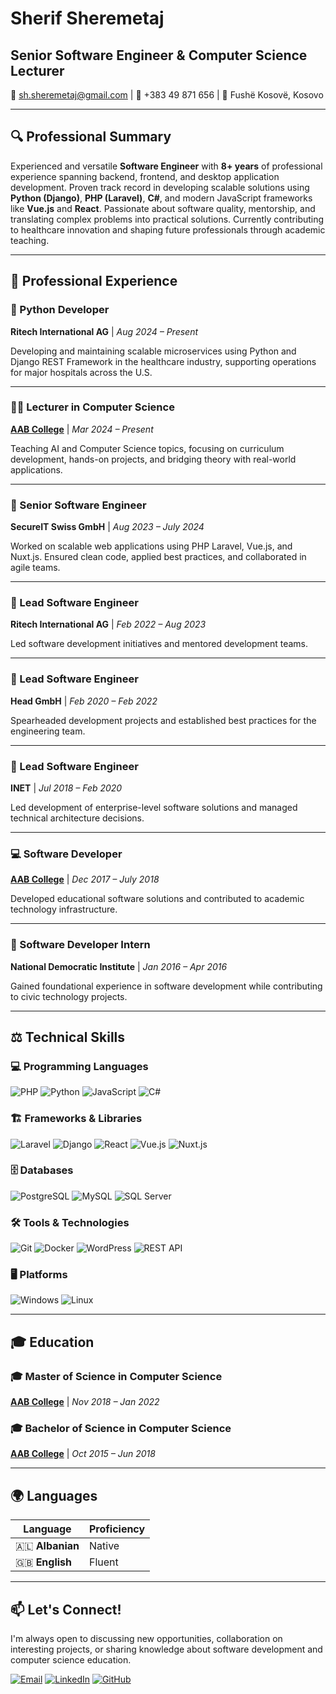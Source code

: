 # Sherif Sheremetaj
## Senior Software Engineer & Computer Science Lecturer

📧 [sh.sheremetaj@gmail.com](mailto:sh.sheremetaj@gmail.com) | 📱 +383 49 871 656 | 📍 Fushë Kosovë, Kosovo

---

## 🔍 Professional Summary

Experienced and versatile **Software Engineer** with **8+ years** of professional experience spanning backend, frontend, and desktop application development. Proven track record in developing scalable solutions using **Python (Django)**, **PHP (Laravel)**, **C#**, and modern JavaScript frameworks like **Vue.js** and **React**. Passionate about software quality, mentorship, and translating complex problems into practical solutions. Currently contributing to healthcare innovation and shaping future professionals through academic teaching.

---

## 💼 Professional Experience

### 🐍 Python Developer
**Ritech International AG** | *Aug 2024 – Present*

Developing and maintaining scalable microservices using Python and Django REST Framework in the healthcare industry, supporting operations for major hospitals across the U.S.

---

### 👨‍🏫 Lecturer in Computer Science  
**[AAB College](https://aab-edu.net/)** | *Mar 2024 – Present*

Teaching AI and Computer Science topics, focusing on curriculum development, hands-on projects, and bridging theory with real-world applications.

---

### 🚀 Senior Software Engineer
**SecureIT Swiss GmbH** | *Aug 2023 – July 2024*

Worked on scalable web applications using PHP Laravel, Vue.js, and Nuxt.js. Ensured clean code, applied best practices, and collaborated in agile teams.

---

### 🔧 Lead Software Engineer
**Ritech International AG** | *Feb 2022 – Aug 2023*

Led software development initiatives and mentored development teams.

---

### 🔧 Lead Software Engineer
**Head GmbH** | *Feb 2020 – Feb 2022*

Spearheaded development projects and established best practices for the engineering team.

---

### 🔧 Lead Software Engineer  
**INET** | *Jul 2018 – Feb 2020*

Led development of enterprise-level software solutions and managed technical architecture decisions.

---

### 💻 Software Developer
**[AAB College](https://aab-edu.net/)** | *Dec 2017 – July 2018*

Developed educational software solutions and contributed to academic technology infrastructure.

---

### 🎯 Software Developer Intern
**National Democratic Institute** | *Jan 2016 – Apr 2016*

Gained foundational experience in software development while contributing to civic technology projects.

---

## ⚖️ Technical Skills

### 💻 Programming Languages
![PHP](https://img.shields.io/badge/-PHP-777BB4?style=flat-square&logo=php&logoColor=white)
![Python](https://img.shields.io/badge/-Python-3776AB?style=flat-square&logo=python&logoColor=white)
![JavaScript](https://img.shields.io/badge/-JavaScript-F7DF1E?style=flat-square&logo=javascript&logoColor=black)
![C#](https://img.shields.io/badge/-C%23-239120?style=flat-square&logo=c-sharp&logoColor=white)

### 🏗️ Frameworks & Libraries
![Laravel](https://img.shields.io/badge/-Laravel-FF2D20?style=flat-square&logo=laravel&logoColor=white)
![Django](https://img.shields.io/badge/-Django-092E20?style=flat-square&logo=django&logoColor=white)
![React](https://img.shields.io/badge/-React-61DAFB?style=flat-square&logo=react&logoColor=black)
![Vue.js](https://img.shields.io/badge/-Vue.js-4FC08D?style=flat-square&logo=vue.js&logoColor=white)
![Nuxt.js](https://img.shields.io/badge/-Nuxt.js-00DC82?style=flat-square&logo=nuxt.js&logoColor=white)

### 🗄️ Databases
![PostgreSQL](https://img.shields.io/badge/-PostgreSQL-336791?style=flat-square&logo=postgresql&logoColor=white)
![MySQL](https://img.shields.io/badge/-MySQL-4479A1?style=flat-square&logo=mysql&logoColor=white)
![SQL Server](https://img.shields.io/badge/-SQL%20Server-CC2927?style=flat-square&logo=microsoft-sql-server&logoColor=white)

### 🛠️ Tools & Technologies
![Git](https://img.shields.io/badge/-Git-F05032?style=flat-square&logo=git&logoColor=white)
![Docker](https://img.shields.io/badge/-Docker-2496ED?style=flat-square&logo=docker&logoColor=white)
![WordPress](https://img.shields.io/badge/-WordPress-21759B?style=flat-square&logo=wordpress&logoColor=white)
![REST API](https://img.shields.io/badge/-REST%20API-FF6B35?style=flat-square&logo=api&logoColor=white)

### 🖥️ Platforms
![Windows](https://img.shields.io/badge/-Windows-0078D6?style=flat-square&logo=windows&logoColor=white)
![Linux](https://img.shields.io/badge/-Linux-FCC624?style=flat-square&logo=linux&logoColor=black)

---

## 🎓 Education

### 🎓 Master of Science in Computer Science
**[AAB College](https://aab-edu.net/)** | *Nov 2018 – Jan 2022*

### 🎓 Bachelor of Science in Computer Science  
**[AAB College](https://aab-edu.net/)** | *Oct 2015 – Jun 2018*

---

## 🌍 Languages

| Language | Proficiency |
|----------|-------------|
| 🇦🇱 **Albanian** | Native |
| 🇬🇧 **English** | Fluent |

---

## 📫 Let's Connect!

I'm always open to discussing new opportunities, collaboration on interesting projects, or sharing knowledge about software development and computer science education.

[![Email](https://img.shields.io/badge/-Email-D14836?style=for-the-badge&logo=gmail&logoColor=white)](mailto:sh.sheremetaj@gmail.com)
[![LinkedIn](https://img.shields.io/badge/-LinkedIn-0077B5?style=for-the-badge&logo=linkedin&logoColor=white)](https://linkedin.com/in/YOUR_LINKEDIN)
[![GitHub](https://img.shields.io/badge/-GitHub-181717?style=for-the-badge&logo=github&logoColor=white)](https://github.com/YOUR_GITHUB_USERNAME)
